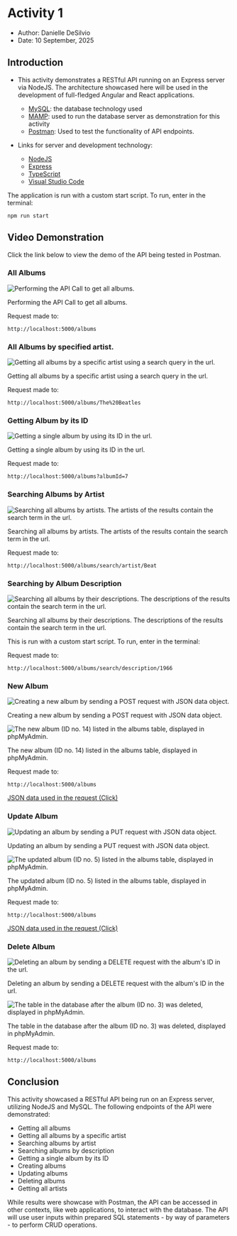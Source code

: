 # Activity 1
- Author: Danielle DeSilvio
- Date: 10 September, 2025

## Introduction

- This activity demonstrates a RESTful API running on an Express server via NodeJS. The architecture showcased here will be used in the development of full-fledged Angular and React applications.
     - [MySQL](https://www.mysql.com/): the database technology used
     - [MAMP](https://www.mamp.info/en/): used to run the database server as demonstration for this activity
     - [Postman](https://www.postman.com/): Used to test the functionality of API endpoints.

- Links for server and development technology:

     - [NodeJS](https://nodejs.org/en)
     - [Express](https://expressjs.com/)
     - [TypeScript](https://www.typescriptlang.org/)
     - [Visual Studio Code](https://code.visualstudio.com/)

The application is run with a custom start script. To run, enter in the terminal:

```
npm run start
```

## Video Demonstration

Click the link below to view the demo of the API being tested in Postman.

[]()

### **All Albums**

![Performing the API Call to get all albums.](./screenshots/0_all_albums.png "Performing the API Call to get all albums.")

Performing the API Call to get all albums.

Request made to:

```
http://localhost:5000/albums
```

### All Albums by specified artist.

![Getting all albums by a specific artist using a search query in the url.](./screenshots/1_albums_by_artist.png "Getting all albums by a specific artist using a search query in the url.")

Getting all albums by a specific artist using a search query in the url.

Request made to:

```
http://localhost:5000/albums/The%20Beatles
```

### Getting Album by its ID

![Getting a single album by using its ID in the url.](./screenshots/2_by_albumid.png "Getting a single album by using its ID in the url.")

Getting a single album by using its ID in the url.

Request made to:

```
http://localhost:5000/albums?albumId=7
```

### Searching Albums by Artist

![Searching all albums by artists. The artists of the results contain the search term in the url.](./screenshots/3_search_by_artist.png "Searching all albums by artists. The artists of the results contain the search term in the url.")

Searching all albums by artists. The artists of the results contain the search term in the url.

Request made to:

```
http://localhost:5000/albums/search/artist/Beat
```

### Searching by Album Description

![Searching all albums by their descriptions. The descriptions of the results contain the search term in the url.](./screenshots/4_search_by_description.png "Searching all albums by their descriptions. The descriptions of the results contain the search term in the url.")

Searching all albums by their descriptions. The descriptions of the results contain the search term in the url.

This is run with a custom start script. To run, enter in the terminal:

Request made to:

```
http://localhost:5000/albums/search/description/1966
```

### New Album

![Creating a new album by sending a POST request with JSON data object.](./screenshots/5.1_new_album.png "Creating a new album by sending a POST request with JSON data object.")

Creating a new album by sending a POST request with JSON data object.

![The new album (ID no. 14) listed in the albums table, displayed in phpMyAdmin.](./screenshots/5.1_new_album.png "The new album (ID no. 14) listed in the albums table, displayed in phpMyAdmin.")

The new album (ID no. 14) listed in the albums table, displayed in phpMyAdmin.

Request made to:

```
http://localhost:5000/albums
```

[JSON data used in the request (Click)](./json/create_album.json) 

### Update Album

![Updating an album by sending a PUT request with JSON data object.](./screenshots/6.1_update_album.png "Updating an album by sending a PUT request with JSON data object.")

Updating an album by sending a PUT request with JSON data object.

![The updated album (ID no. 5) listed in the albums table, displayed in phpMyAdmin.](./screenshots/6.2_update_album.png "The updated album (ID no. 5) listed in the albums table, displayed in phpMyAdmin.")

The updated album (ID no. 5) listed in the albums table, displayed in phpMyAdmin.

Request made to:

```
http://localhost:5000/albums
```

[JSON data used in the request (Click)](./json/update_album.json) 

### Delete Album

![Deleting an album by sending a DELETE request with the album's ID in the url.](./screenshots/7.1_delete_album.png "Deleting an album by sending a DELETE request with the album's ID in the url.")

Deleting an album by sending a DELETE request with the album's ID in the url.

![The table in the database after the album (ID no. 3) was deleted, displayed in phpMyAdmin.](./screenshots/7.2_delete_album.png "The table in the database after the album (ID no. 3) was deleted, displayed in phpMyAdmin.")

The table in the database after the album (ID no. 3) was deleted, displayed in phpMyAdmin.

Request made to: 
 
```
http://localhost:5000/albums
```

## Conclusion

This activity showcased a RESTful API being run on an Express server, utilizing NodeJS and MySQL. The following endpoints of the API were demonstrated:

- Getting all albums
- Getting all albums by a specific artist
- Searching albums by artist
- Searching albums by description
- Getting a single album by its ID
- Creating albums
- Updating albums
- Deleting albums
- Getting all artists

While results were showcase with Postman, the API can be accessed in other contexts, like web applications, to interact with the database. The API will use user inputs within prepared SQL statements - by way of parameters - to perform CRUD operations.